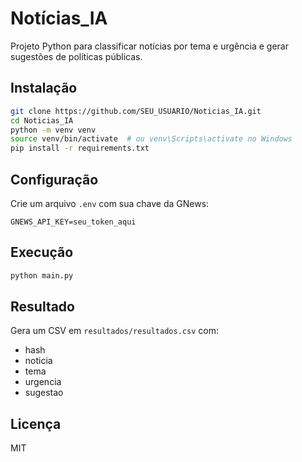 # Notícias_IA

Projeto Python para classificar notícias por tema e urgência e gerar sugestões de políticas públicas.

## Instalação
```bash
git clone https://github.com/SEU_USUARIO/Noticias_IA.git
cd Noticias_IA
python -m venv venv
source venv/bin/activate  # ou venv\Scripts\activate no Windows
pip install -r requirements.txt
```

## Configuração
Crie um arquivo `.env` com sua chave da GNews:
```
GNEWS_API_KEY=seu_token_aqui
```

## Execução
```bash
python main.py
```

## Resultado
Gera um CSV em `resultados/resultados.csv` com:
- hash
- noticia
- tema
- urgencia
- sugestao

## Licença
MIT